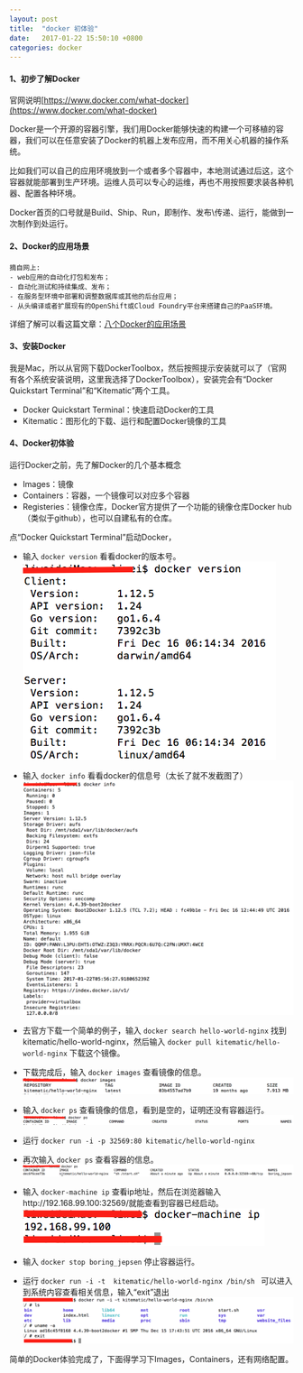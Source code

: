 ```yaml
---
layout: post
title:  "docker 初体验"
date:   2017-01-22 15:50:10 +0800
categories: docker
---
```


#### 1、初步了解Docker

官网说明[https://www.docker.com/what-docker](https://www.docker.com/what-docker)

Docker是一个开源的容器引擎，我们用Docker能够快速的构建一个可移植的容器，我们可以在任意安装了Docker的机器上发布应用，而不用关心机器的操作系统。

比如我们可以自己的应用环境放到一个或者多个容器中，本地测试通过后这，这个容器就能部署到生产环境。运维人员可以专心的运维，再也不用按照要求装各种机器、配置各种环境。

Docker首页的口号就是Build、Ship、Run，即制作、发布\传递、运行，能做到一次制作到处运行。

#### 2、Docker的应用场景

    摘自网上:
    - web应用的自动化打包和发布；
    - 自动化测试和持续集成、发布；
    - 在服务型环境中部署和调整数据库或其他的后台应用；
    - 从头编译或者扩展现有的OpenShift或Cloud Foundry平台来搭建自己的PaaS环境。

详细了解可以看这篇文章：[八个Docker的应用场景](http://dockone.io/article/126)

#### 3、安装Docker

我是Mac，所以从官网下载DockerToolbox，然后按照提示安装就可以了（官网有各个系统安装说明，这里我选择了DockerToolbox），安装完会有“Docker Quickstart Terminal”和“Kitematic”两个工具。
- Docker Quickstart Terminal：快速启动Docker的工具
- Kitematic：图形化的下载、运行和配置Docker镜像的工具


#### 4、Docker初体验

运行Docker之前，先了解Docker的几个基本概念
- Images：镜像
- Containers：容器，一个镜像可以对应多个容器
- Registeries：镜像仓库，Docker官方提供了一个功能的镜像仓库Docker hub（类似于github），也可以自建私有的仓库。

点“Docker Quickstart Terminal”启动Docker，

- 输入  `docker version`  看看docker的版本号。
![](https://raw.githubusercontent.com/fisherlee/fisherlee.github.com/master/images/docker-version.png)

- 输入  `docker info`  看看docker的信息号（太长了就不发截图了）
![](https://raw.githubusercontent.com/fisherlee/fisherlee.github.com/master/images/docker-info.png)

- 去官方下载一个简单的例子，输入 `docker search hello-world-nginx` 
找到kitematic/hello-world-nginx，然后输入 `docker pull kitematic/hello-world-nginx` 下载这个镜像。

- 下载完成后，输入  `docker images`  查看镜像的信息。
![](https://raw.githubusercontent.com/fisherlee/fisherlee.github.com/master/images/docker-images.png)


- 输入  `docker ps`  查看镜像的信息，看到是空的，证明还没有容器运行。
![](https://raw.githubusercontent.com/fisherlee/fisherlee.github.com/master/images/docker-ps-nil.png)

- 运行 `docker run -i -p 32569:80 kitematic/hello-world-nginx` 

- 再次输入  `docker ps`  查看容器的信息。
![](https://raw.githubusercontent.com/fisherlee/fisherlee.github.com/master/images/docker-ps.png)


- 输入  `docker-machine ip`  查看ip地址，然后在浏览器输入http://192.168.99.100:32569/就能查看到容器已经启动。
![](https://raw.githubusercontent.com/fisherlee/fisherlee.github.com/master/images/docker-machine-ip.png)

- 输入  `docker stop boring_jepsen` 停止容器运行。


- 运行 `docker run -i -t  kitematic/hello-world-nginx /bin/sh `
可以进入到系统内容查看相关信息，输入“exit”退出
![](https://raw.githubusercontent.com/fisherlee/fisherlee.github.com/master/images/docker-terminal.png)



简单的Docker体验完成了，下面得学习下Images，Containers，还有网络配置。